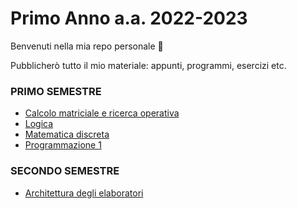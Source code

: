 # Primo Anno a.a. 2022-2023
  Benvenuti nella mia repo personale :sparkling_heart:

Pubblicherò tutto il mio materiale: appunti, programmi, esercizi etc.

### PRIMO SEMESTRE
- [Calcolo matriciale e ricerca operativa](https://github.com/Ela17/Primo_Anno/tree/main/CalcoloMatriciale_RicercaOperativa)
- [Logica](https://github.com/Ela17/Primo_Anno/tree/main/Logica)
- [Matematica discreta](https://github.com/Ela17/Primo_Anno/tree/main/Matematica%20Discreta)
- [Programmazione 1](https://github.com/Ela17/Primo_Anno/tree/main/Programmazione%201)

### SECONDO SEMESTRE
- [Architettura degli elaboratori]()
